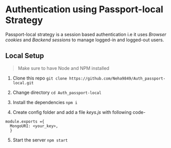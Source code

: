 # Authentication using Passport-local Strategy
Passport-local strategy is a session based authentication i.e it uses *Browser cookies* and *Backend sessions* to manage logged-in and logged-out users.


## Local Setup
> Make sure to have Node and NPM installed
1. Clone this repo
   ``` git clone https://github.com/Neha9849/Auth_passport-local.git  ```
 2. Change directory
  ``` cd Auth_passport-local ```
 3. Install the dependencies
  ``` npm i ```
  
 4. Create config folder and add a file *keys.js* with 
   following code-
  ```
  module.exports ={
    MongoURI: <your_key>,
    }
  ```
5. Start the server
   ```npm start ```

## 
